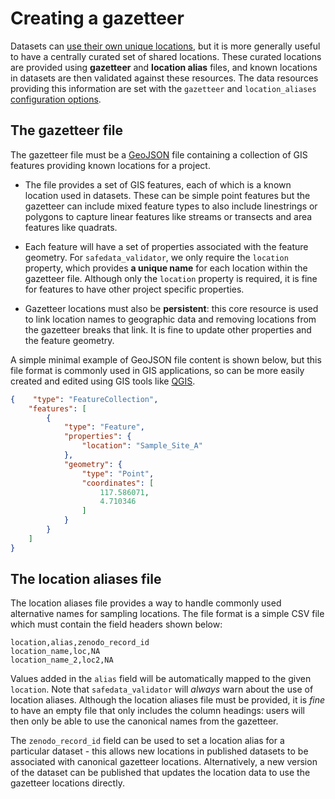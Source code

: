 # Creating a gazetteer

Datasets can [use their own unique
locations](../../data_providers/data_format/locations.md), but it is more generally
useful to have a centrally curated set of shared locations. These curated locations are
provided using **gazetteer** and **location alias** files, and known locations  in
datasets are then validated against these resources. The data resources providing this
information are set with the `gazetteer` and `location_aliases` [configuration
options](configuration.md).

## The gazetteer file

The gazetteer file must be a [GeoJSON](https://geojson.org/) file containing a
collection of GIS features providing known locations for a project.

* The file provides a set of GIS features, each of which is a known location used in
  datasets. These can be simple point features but the gazetteer can include mixed
  feature types to also include linestrings or polygons to capture linear features like
  streams or transects and area features like quadrats.

* Each feature will have a set of properties associated with the feature geometry.
  For `safedata_validator`, we only require the  `location` property, which provides
  **a unique name** for each location within the gazetteer file. Although only the
  `location` property is required, it is fine for features to have other project
  specific properties.

* Gazetteer locations must also be **persistent**: this core resource is used to link
  location names to geographic data and removing locations from the gazetteer breaks
  that link. It is fine to update other properties and the feature geometry.

A simple minimal example of GeoJSON file content is shown below, but this file format is
commonly used in GIS applications, so can be more easily created and edited using GIS
tools like [QGIS](https://qgis.org).

```json
{    "type": "FeatureCollection",
    "features": [
        {
            "type": "Feature",
            "properties": {
                "location": "Sample_Site_A"
            },
            "geometry": {
                "type": "Point",
                "coordinates": [
                    117.586071,
                    4.710346
                ]
            }
        }
    ]
}
```

## The location aliases file

The location aliases file provides a way to handle commonly used alternative names for
sampling locations. The file format is a simple CSV file which must contain the field
headers shown below:

```csv
location,alias,zenodo_record_id
location_name,loc,NA
location_name_2,loc2,NA
```

Values added in the `alias` field will be automatically mapped to the given `location`.
Note that `safedata_validator` will _always_ warn about the use of location aliases.
Although the location aliases file must be provided, it is _fine_ to have an empty file
that only includes the column headings: users will then only be able to use the
canonical names from the gazetteer.

The `zenodo_record_id` field can be used to set a location alias for a particular
dataset - this allows new locations in published datasets to be associated with
canonical gazetteer locations. Alternatively, a new version of the dataset can be
published that updates the location data to use the gazetteer locations directly.
